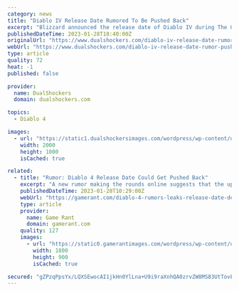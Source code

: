 ```yaml
---
category: news
title: "Diablo IV Release Date Rumored To Be Pushed Back"
excerpt: "Blizzard announced the release date of Diablo IV during The Game Awards and confirmed that it would open the doors of Sanctuary once it launches on PlayStation 4, PlayStation 5, Xbox One ..."
publishedDateTime: 2023-01-28T18:40:00Z
originalUrl: "https://www.dualshockers.com/diablo-iv-release-date-rumor-pushed-back/"
webUrl: "https://www.dualshockers.com/diablo-iv-release-date-rumor-pushed-back/"
type: article
quality: 72
heat: -1
published: false

provider:
  name: DualShockers
  domain: dualshockers.com

topics:
  - Diablo 4

images:
  - url: "https://static1.dualshockersimages.com/wordpress/wp-content/uploads/2023/01/diablo-iv-lilith-opens-her-wings-and-barbarian-seems-determined.jpg"
    width: 2000
    height: 1000
    isCached: true

related:
  - title: "Rumor: Diablo 4 Release Date Could Get Pushed Back"
    excerpt: "A new rumor making the rounds online suggests that the upcoming Diablo 4 could very well have its release date pushed back."
    publishedDateTime: 2023-01-28T10:29:00Z
    webUrl: "https://gamerant.com/diablo-4-rumors-leaks-release-date-delay/"
    type: article
    provider:
      name: Game Rant
      domain: gamerant.com
    quality: 127
    images:
      - url: "https://static0.gamerantimages.com/wordpress/wp-content/uploads/2023/01/diablo-4-lilith.jpg"
        width: 1800
        height: 900
        isCached: true

secured: "gZPzqPpsYx/LQXSEwocAI1jkHn0YlLna+U9i9raXnhQA0zrvZW8MS83UtTovFCB2AqT724ZdAWnNCjswsYbKqL+rqFZcgfUN6JsEQGaoUBHzWAnzD85Mla+FtOw208OP27BeTRg11F5lzl+95ne6itSm2m7D6tixhCDLInOQecNWUGLpqK6dS73/AQ6+z6FGku3uCvUxcU/hQxe2LwcQv/zF0RdLHmfPzX4/W7oiq5uZHD41/I9piSviMKa2YUiPCzb1gPv2LtPyQ1oTvHEMJWqjQw1eRHHcUXww7qagX6iJpITp4Z8jT/komLDldOMiIyrrBttrePkJiTw3ccCx/RQAh7F4bEGvqZaUumy+AKo=;gOKf/++pi0IxD5Tcp0gL+A=="
---
```


